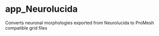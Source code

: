 # app_Neurolucida
Converts neuronal morphologies exported from Neurolucida to ProMesh compatible grid files
